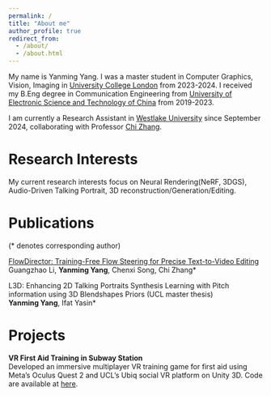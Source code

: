 ```yaml
---
permalink: /
title: "About me"
author_profile: true
redirect_from: 
  - /about/
  - /about.html
---
```


My name is Yanming Yang. I was a master student in Computer Graphics, Vision, Imaging in [University College London](https://www.ucl.ac.uk) from 2023-2024. I received my B.Eng degree in Communication Engineering from [University of Electronic Science and Technology of China](https://en.uestc.edu.cn) from 2019-2023.

I am currently a Research Assistant in [Westlake University](https://en.westlake.edu.cn) since September 2024, collaborating with Professor [Chi Zhang](https://icoz69.github.io).

# Research Interests
My current research interests focus on Neural Rendering(NeRF, 3DGS), Audio-Driven Talking Portrait, 3D reconstruction/Generation/Editing.

# Publications
(* denotes corresponding author)

[FlowDirector: Training-Free Flow Steering for Precise Text-to-Video Editing](https://flowdirector-edit.github.io) \
Guangzhao Li, **Yanming Yang**, Chenxi Song, Chi Zhang*

L3D: Enhancing 2D Talking Portraits Synthesis Learning with Pitch information using 3D Blendshapes Priors (UCL master thesis) \
**Yanming Yang**, Ifat Yasin*

# Projects
**VR First Aid Training in Subway Station** \
Developed an immersive multiplayer VR training game for first aid using Meta’s Oculus Quest 2 and UCL’s Ubiq social VR platform on Unity 3D. Code are available at [here](https://github.com/2hiTee/COMP0113-Group-Project).
